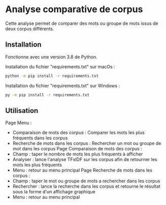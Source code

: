 # Analyse comparative de corpus

Cette analyse permet de comparer des mots ou groupe de mots issus de deux corpus différents.

## Installation

Fonctionne avec une version 3.8 de Python.

Installation du fichier "requirements.txt" sur macOs :

```bash
python -m pip install -r requirements.txt
```
Installation du fichier "requirements.txt" sur Windows :

```bash
py -m pip install -r requirements.txt
```

## Utilisation

Page Menu :
- Comparaison de mots des corpus : Comparer les mots les plus fréquents dans les corpus
- Recherche de mots dans les corpus : Rechercher un mot ou groupe de mot dans les corpus
Page Comparaison de mots des corpus :
- Champ : taper le nombre de mots les plus fréquents à afficher
- Analyser : lance l'analyse TFxIDF sur les corpus afin de retourner les mots les plus fréquents
- Menu : retour au menu principal
Page Recherche de mots dans les corpus :
- Champ : taper le mot ou groupe de mots a rechercher dans les corpus
- Rechercher : lance la recherche dans les corpus et retourne le résultat sous la forme d'un affichage graphique
- Menu : retour au menu principal

